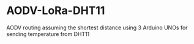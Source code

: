 # AODV-LoRa-DHT11
AODV routing assuming the shortest distance using 3 Arduino UNOs for sending temperature from DHT11
